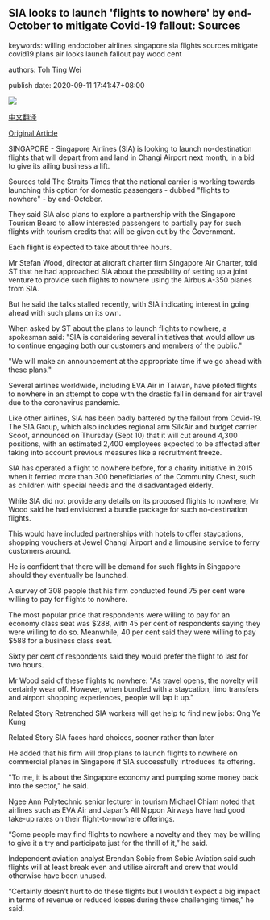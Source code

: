 ## SIA looks to launch 'flights to nowhere' by end-October to mitigate Covid-19 fallout: Sources

keywords: willing endoctober airlines singapore sia flights sources mitigate covid19 plans air looks launch fallout pay wood cent

authors: Toh Ting Wei

publish date: 2020-09-11 17:41:47+08:00

![](https://www.straitstimes.com/sites/default/files/styles/x_large/public/articles/2020/09/11/tl-sia-s-110920_0.jpg?itok=6T0yQgeW)

[中文翻译](SIA%20looks%20to%20launch%20%27flights%20to%20nowhere%27%20by%20end-October%20to%20mitigate%20Covid-19%20fallout%3A%20Sources_zh.md)

[Original Article](https://www.straitstimes.com/singapore/transport/sia-looks-to-launch-flights-to-nowhere-by-end-october-to-mitigate-covid-19)

SINGAPORE - Singapore Airlines (SIA) is looking to launch no-destination flights that will depart from and land in Changi Airport next month, in a bid to give its ailing business a lift.

Sources told The Straits Times that the national carrier is working towards launching this option for domestic passengers - dubbed "flights to nowhere" - by end-October.

They said SIA also plans to explore a partnership with the Singapore Tourism Board to allow interested passengers to partially pay for such flights with tourism credits that will be given out by the Government.

Each flight is expected to take about three hours.

Mr Stefan Wood, director at aircraft charter firm Singapore Air Charter, told ST that he had approached SIA about the possibility of setting up a joint venture to provide such flights to nowhere using the Airbus A-350 planes from SIA.

But he said the talks stalled recently, with SIA indicating interest in going ahead with such plans on its own.

When asked by ST about the plans to launch flights to nowhere, a spokesman said: "SIA is considering several initiatives that would allow us to continue engaging both our customers and members of the public."

"We will make an announcement at the appropriate time if we go ahead with these plans."

Several airlines worldwide, including EVA Air in Taiwan, have piloted flights to nowhere in an attempt to cope with the drastic fall in demand for air travel due to the coronavirus pandemic.

Like other airlines, SIA has been badly battered by the fallout from Covid-19. The SIA Group, which also includes regional arm SilkAir and budget carrier Scoot, announced on Thursday (Sept 10) that it will cut around 4,300 positions, with an estimated 2,400 employees expected to be affected after taking into account previous measures like a recruitment freeze.

SIA has operated a flight to nowhere before, for a charity initiative in 2015 when it ferried more than 300 beneficiaries of the Community Chest, such as children with special needs and the disadvantaged elderly.

While SIA did not provide any details on its proposed flights to nowhere, Mr Wood said he had envisioned a bundle package for such no-destination flights.

This would have included partnerships with hotels to offer staycations, shopping vouchers at Jewel Changi Airport and a limousine service to ferry customers around.

He is confident that there will be demand for such flights in Singapore should they eventually be launched.

A survey of 308 people that his firm conducted found 75 per cent were willing to pay for flights to nowhere.

The most popular price that respondents were willing to pay for an economy class seat was $288, with 45 per cent of respondents saying they were willing to do so. Meanwhile, 40 per cent said they were willing to pay $588 for a business class seat.

Sixty per cent of respondents said they would prefer the flight to last for two hours.

Mr Wood said of these flights to nowhere: "As travel opens, the novelty will certainly wear off. However, when bundled with a staycation, limo transfers and airport shopping experiences, people will lap it up."

Related Story Retrenched SIA workers will get help to find new jobs: Ong Ye Kung

Related Story SIA faces hard choices, sooner rather than later

He added that his firm will drop plans to launch flights to nowhere on commercial planes in Singapore if SIA successfully introduces its offering.

"To me, it is about the Singapore economy and pumping some money back into the sector," he said.

Ngee Ann Polytechnic senior lecturer in tourism Michael Chiam noted that airlines such as EVA Air and Japan’s All Nippon Airways have had good take-up rates on their flight-to-nowhere offerings.

“Some people may find flights to nowhere a novelty and they may be willing to give it a try and participate just for the thrill of it,” he said.

Independent aviation analyst Brendan Sobie from Sobie Aviation said such flights will at least break even and utilise aircraft and crew that would otherwise have been unused.

“Certainly doesn’t hurt to do these flights but I wouldn’t expect a big impact in terms of revenue or reduced losses during these challenging times,” he said.